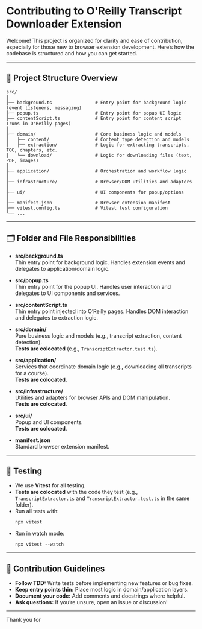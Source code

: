 # Contributing to O'Reilly Transcript Downloader Extension

Welcome! This project is organized for clarity and ease of contribution, especially for those new to browser extension development. Here’s how the codebase is structured and how you can get started.

---

## 📁 Project Structure Overview

```
src/
│
├── background.ts                # Entry point for background logic (event listeners, messaging)
├── popup.ts                     # Entry point for popup UI logic
├── contentScript.ts             # Entry point for content script (runs in O'Reilly pages)
│
├── domain/                      # Core business logic and models
│   ├── content/                 # Content type detection and models
│   ├── extraction/              # Logic for extracting transcripts, TOC, chapters, etc.
│   └── download/                # Logic for downloading files (text, PDF, images)
│
├── application/                 # Orchestration and workflow logic
│
├── infrastructure/              # Browser/DOM utilities and adapters
│
├── ui/                          # UI components for popup/options
│
├── manifest.json                # Browser extension manifest
├── vitest.config.ts             # Vitest test configuration
└── ...
```

---

## 🗂️ Folder and File Responsibilities

- **src/background.ts**  
  Thin entry point for background logic. Handles extension events and delegates to application/domain logic.

- **src/popup.ts**  
  Thin entry point for the popup UI. Handles user interaction and delegates to UI components and services.

- **src/contentScript.ts**  
  Thin entry point injected into O’Reilly pages. Handles DOM interaction and delegates to extraction logic.

- **src/domain/**  
  Pure business logic and models (e.g., transcript extraction, content detection).  
  **Tests are colocated** (e.g., `TranscriptExtractor.test.ts`).

- **src/application/**  
  Services that coordinate domain logic (e.g., downloading all transcripts for a course).  
  **Tests are colocated**.

- **src/infrastructure/**  
  Utilities and adapters for browser APIs and DOM manipulation.  
  **Tests are colocated**.

- **src/ui/**  
  Popup and UI components.  
  **Tests are colocated**.

- **manifest.json**  
  Standard browser extension manifest.

---

## 🧪 Testing

- We use **Vitest** for all testing.
- **Tests are colocated** with the code they test (e.g., `TranscriptExtractor.ts` and `TranscriptExtractor.test.ts` in the same folder).
- Run all tests with:
  ```
  npx vitest
  ```
- Run in watch mode:
  ```
  npx vitest --watch
  ```

---

## 📝 Contribution Guidelines

- **Follow TDD:** Write tests before implementing new features or bug fixes.
- **Keep entry points thin:** Place most logic in domain/application layers.
- **Document your code:** Add comments and docstrings where helpful.
- **Ask questions:** If you’re unsure, open an issue or discussion!

---

Thank you for
